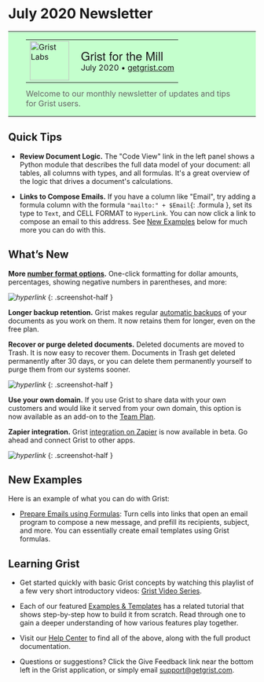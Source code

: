 # July 2020 Newsletter

<style>
  /* restore some poorly overridden defaults */
  .newsletter-header .table {
    background-color: initial;
    border: initial;
  }
  .newsletter-header .table > tbody > tr > td {
    padding: initial;
    border: initial;
    vertical-align: initial;
  }
  .newsletter-header img.header-img {
    padding: initial;
    max-width: initial;
    display: initial;
    padding: initial;
    line-height: initial;
    background-color: initial;
    border: initial;
    border-radius: initial;
    margin: initial;
  }

  /* copy newsletter styles, with a prefix for sufficient specificity */
  .newsletter-header .header {
    border: none;
    padding: 0;
    margin: 0;
  }
  .newsletter-header table > tbody > tr > td.header-image {
    width: 80px;
    padding-right: 16px;
  }
  .newsletter-header table > tbody > tr > td.header-text {
    background-color: #c4ffcd;
    padding: 16px 36px;
  }
  .newsletter-header table.header-top {
    border: none;
    padding: 0;
    margin: 0;
    width: 100%;
  }
  .header-title {
    font-family: Helvetica Neue, Helvetica, Arial, sans-serif;
    font-size: 24px;
    line-height: 28px;
  }
  .header-month {
  }
  .header-welcome {
    margin-top: 12px;
    color: #666666;
  }
</style>
<div class="newsletter-header">
<table class="header" cellpadding="0" cellspacing="0" border="0"><tr>
  <td class="header-text">
    <table class="header-top"><tr>
      <td class="header-image">
        <a href="https://www.getgrist.com">
          <img class="header-img" srcimages/newsletters/grist-labs.png" width="80" height="80" alt="Grist Labs" border="0">
        </a>
      </td>
      <td class="header-top-text">
        <div class="header-title">Grist for the Mill</div>
        <div class="header-month">July 2020
          &#8226; <a href="https://www.getgrist.com/">getgrist.com</a></div>
      </td>
    </tr></table>
    <div class="header-welcome">
      Welcome to our monthly newsletter of updates and tips for Grist users.
    </div>
  </td>
</tr></table>
</div>

## Quick Tips

- **Review Document Logic.** The "Code View" link in the left panel shows a Python
  module that describes the full data model of your document: all tables, all columns with types,
  and all formulas. It's a great overview of the logic that drives a document's calculations.

- **Links to Compose Emails.** If you have a column like "Email", try adding
  a formula column with the formula `"mailto:" + $Email`{: .formula }, set its type to `Text`, and
  CELL FORMAT to `HyperLink`. You can now click a link to compose an email to this address. See
  [New Examples](#new-examples) below for much more you can do with this.


## What’s New

**More [number format options](../en/col-types.md#numeric-columns).**
One-click formatting for dollar amounts, percentages, showing
negative numbers in parentheses, and more:

<span class="screenshot-large">*![hyperlink](images/newsletters/2020-07/number-format.png)*</span>
{: .screenshot-half }

**Longer backup retention.** Grist makes regular [automatic backups](../en/automatic-backups.md) of
your documents as you work on them. It now retains them for longer, even on the free plan.

**Recover or purge deleted documents.** Deleted documents are moved to Trash. It is now easy to
recover them. Documents in Trash get deleted permanently after 30 days, or you can delete them
permanently yourself to purge them from our systems sooner.

<span class="screenshot-large">*![hyperlink](images/newsletters/2020-07/delete-restore.png)*</span>
{: .screenshot-half }

**Use your own domain.** If you use Grist to share data with your own customers and would like it
served from your own domain, this option is now available as an add-on to the [Team
Plan](https://www.getgrist.com/pricing).

**Zapier integration.** Grist [integration on Zapier](https://zapier.com/apps/grist/integrations)
is now available in beta. Go ahead and connect Grist to other apps.

<span class="screenshot-large">*![hyperlink](images/newsletters/2020-07/grist-zapier.png)*</span>
{: .screenshot-half }


## New Examples

Here is an example of what you can do with Grist:

- [Prepare Emails using Formulas](../examples/2020-07-email-compose.md): Turn cells into links
  that open an email program to compose a new message, and prefill its recipients, subject, and
  more. You can essentially create email templates using Grist formulas.

## Learning Grist

- Get started quickly with basic Grist concepts by watching this playlist
  of a few very short introductory videos:
  [Grist Video Series](https://www.youtube.com/playlist?list=PL3Q9Tu1JOy_4Mq8JlcjZXEMyJY69kda44).

- Each of our featured [Examples & Templates](https://docs.getgrist.com/p/templates)
  has a related tutorial that shows step-by-step how to build it
  from scratch. Read through one to gain a deeper understanding of how
  various features play together.

- Visit our [Help Center](../en/index.md) to
  find all of the above, along with the full product documentation.

- Questions or suggestions? Click the
  <span class="app-menu-item"><span class="grist-icon" style="--icon: var(--icon-Feedback)"></span> Give Feedback</span>
  link near the bottom left in the Grist application, or simply email
  <support@getgrist.com>.
